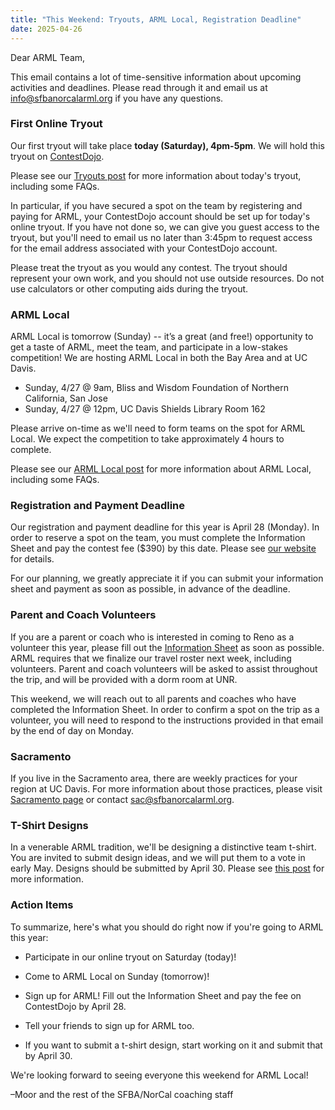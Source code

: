 ```yaml
---
title: "This Weekend: Tryouts, ARML Local, Registration Deadline"
date: 2025-04-26
---
```


Dear ARML Team,

This email contains a lot of time-sensitive information about upcoming
activities and deadlines. Please read through it and email us at
info@sfbanorcalarml.org if you have any questions.

### First Online Tryout

Our first tryout will take place **today (Saturday), 4pm-5pm**.
We will hold this tryout on [ContestDojo](https://contestdojo.com/). 

Please see our [Tryouts post](/news/season-2025/2025-tryouts/) for more information about today's tryout, including some FAQs.

In particular, if you have secured a spot on the team by registering and paying
for ARML, your ContestDojo account should be set up for today's online tryout.
If you have not done so, we can give you guest access to the tryout, but you'll
need to email us no later than 3:45pm to request access for the email address
associated with your ContestDojo account.

Please treat the tryout as you would any contest. The tryout should represent
your own work, and you should not use outside resources. Do not use calculators
or other computing aids during the tryout. 

### ARML Local

ARML Local is tomorrow (Sunday) -- it’s a great (and free!) opportunity to get a taste of ARML, meet the team, and participate in a low-stakes competition! We are hosting ARML Local in both the Bay Area and at UC Davis.

- Sunday, 4/27 @ 9am, Bliss and Wisdom Foundation of Northern California, San Jose
- Sunday, 4/27 @ 12pm, UC Davis Shields Library Room 162

Please arrive on-time as we'll need to form teams on the spot for ARML Local. We expect the competition to take approximately 4 hours to complete.

Please see our [ARML Local post](/news/season-2025/2025-arml-local/) for more information about ARML Local, including some FAQs.

### Registration and Payment Deadline

Our registration and payment deadline for this year is April 28 (Monday).
In order to reserve a spot on the team, you must complete the Information Sheet and pay the contest fee ($390) by this date. Please see [our website](/join/) for details. 

For our planning, we greatly appreciate it if you can submit your information sheet and payment as soon as possible, in advance of the deadline.

### Parent and Coach Volunteers

If you are a parent or coach who is interested in coming to Reno as a volunteer
this year, please fill out the [Information
Sheet](https://forms.gle/q7zA1AZEEsZDDnC6A) as soon as possible. ARML requires
that we finalize our travel roster next week, including volunteers. Parent and
coach volunteers will be asked to assist throughout the trip, and will be
provided with a dorm room at UNR.

This weekend, we will reach out to all parents and coaches who
have completed the Information Sheet. In order to confirm a spot on the trip as
a volunteer, you will need to respond to the instructions provided in that
email by the end of day on Monday.

### Sacramento

If you live in the Sacramento area, there are weekly practices for your region at UC Davis. For more information about those
practices, please visit [Sacramento page](https://sfbanorcalarml.org/sac/) or contact sac@sfbanorcalarml.org.

### T-Shirt Designs

In a venerable ARML tradition, we'll be designing a distinctive team t-shirt.
You are invited to submit design ideas, and we will put them to a vote in early
May. Designs should be submitted by April 30. Please see [this post](/news/season-2025/shirt-design/) for more information.

### Action Items

To summarize, here's what you should do right now if you're going to ARML this year:

- Participate in our online tryout on Saturday (today)!

- Come to ARML Local on Sunday (tomorrow)!

- Sign up for ARML! Fill out the Information Sheet and pay the fee on ContestDojo by April 28.

- Tell your friends to sign up for ARML too.

- If you want to submit a t-shirt design, start working on it and submit that by April 30.

We're looking forward to seeing everyone this weekend for ARML Local!

–Moor and the rest of the SFBA/NorCal coaching staff
